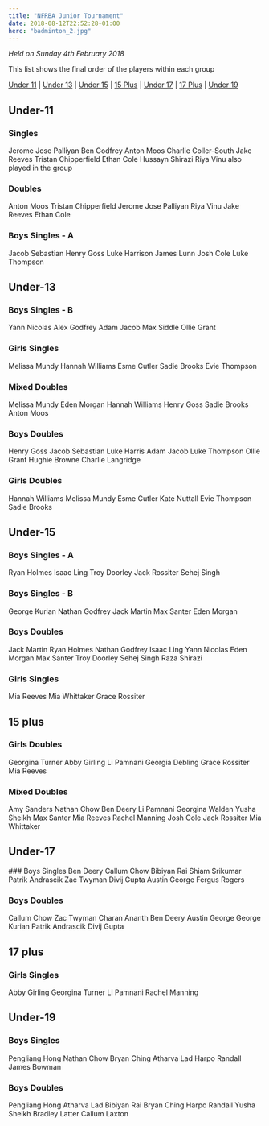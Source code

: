 ```yaml
---
title: "NFRBA Junior Tournament"
date: 2018-08-12T22:52:28+01:00
hero: "badminton_2.jpg"
---
```


_Held on Sunday 4th February 2018_

This list shows the final order of the players within each group
<!--more-->

[Under 11](#under-11) | [Under 13](#under-13) | [Under 15](#under-15) | [15 Plus](#15-plus) | [Under 17](#under-17) | [17 Plus](#17-plus) | [Under 19](#under-19)

## Under-11
### Singles
Jerome Jose Palliyan
Ben Godfrey
Anton Moos
Charlie Coller-South
Jake Reeves
Tristan Chipperfield
Ethan Cole
Hussayn Shirazi
Riya Vinu also played in the group

### Doubles
Anton Moos Tristan Chipperfield
Jerome Jose Palliyan Riya Vinu
Jake Reeves Ethan Cole

### Boys Singles - A
Jacob Sebastian
Henry Goss
Luke Harrison
James Lunn
Josh Cole
Luke Thompson

## Under-13
### Boys Singles - B
Yann Nicolas
Alex Godfrey
Adam Jacob
Max Siddle
Ollie Grant

### Girls Singles
Melissa Mundy
Hannah Williams
Esme Cutler
Sadie Brooks
Evie Thompson

### Mixed Doubles
Melissa Mundy Eden Morgan
Hannah Williams Henry Goss
Sadie Brooks Anton Moos

### Boys Doubles
Henry Goss Jacob Sebastian
Luke Harris Adam Jacob
Luke Thompson Ollie Grant
Hughie Browne Charlie Langridge

### Girls Doubles
Hannah Williams Melissa Mundy
Esme Cutler Kate Nuttall
Evie Thompson Sadie Brooks

## Under-15
### Boys Singles - A
Ryan Holmes
Isaac Ling
Troy Doorley
Jack Rossiter
Sehej Singh

### Boys Singles - B
George Kurian
Nathan Godfrey
Jack Martin
Max Santer
Eden Morgan

### Boys Doubles
Jack Martin Ryan Holmes
Nathan Godfrey Isaac Ling
Yann Nicolas Eden Morgan
Max Santer Troy Doorley
Sehej Singh Raza Shirazi

### Girls Singles
Mia Reeves
Mia Whittaker
Grace Rossiter

## 15 plus
### Girls Doubles
Georgina Turner Abby Girling
Li Pamnani Georgia Debling
Grace Rossiter Mia Reeves

### Mixed Doubles
Amy Sanders Nathan Chow
Ben Deery Li Pamnani
Georgina Walden Yusha Sheikh
Max Santer Mia Reeves
Rachel Manning Josh Cole
Jack Rossiter Mia Whittaker

## Under-17
### Boys Singles
Ben Deery
Callum Chow
Bibiyan Rai
Shiam Srikumar
Patrik Andrascik
Zac Twyman
Divij Gupta
Austin George
Fergus Rogers

### Boys Doubles
Callum Chow Zac Twyman
Charan Ananth Ben Deery
Austin George George Kurian
Patrik Andrascik Divij Gupta

## 17 plus
### Girls Singles
Abby Girling
Georgina Turner
Li Pamnani
Rachel Manning

## Under-19
### Boys Singles
Pengliang Hong
Nathan Chow
Bryan Ching
Atharva Lad
Harpo Randall
James Bowman

### Boys Doubles
Pengliang Hong Atharva Lad
Bibiyan Rai Bryan Ching
Harpo Randall Yusha Sheikh
Bradley Latter Callum Laxton
